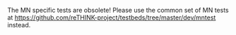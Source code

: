 The MN specific tests are obsolete! Please use the common set of MN tests at https://github.com/reTHINK-project/testbeds/tree/master/dev/mntest instead.
